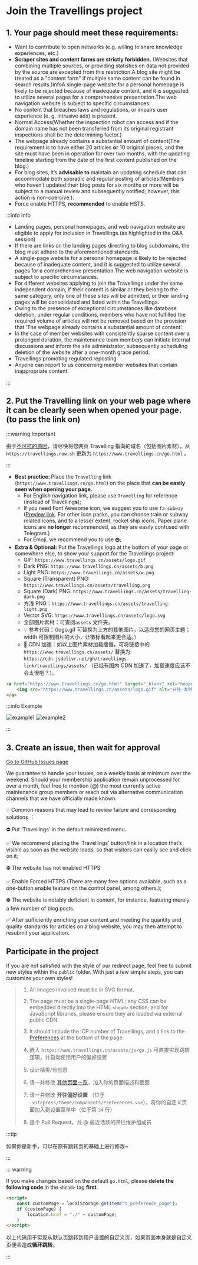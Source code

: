 # Join the Travellings project

## 1. Your page should meet these requirements:

- Want to contribute to open networks (e.g. willing to share knowledge experiences, etc.)
- **Scraper sites and content farms are strictly forbidden.** (Websites that combining multiple sources, or providing statistics on data not provided by the source are excepted from this restriction.A blog site might be treated as a "content farm" if multiple same content can be found in search results.)InfoA single-page website for a personal homepage is likely to be rejected because of inadequate content, and it is suggested to utilize several pages for a comprehensive presentation.The web navigation website is subject to specific circumstances.
- No content that breaches laws and regulations, or impairs user experience (e. g. intrusive ads) is present.
- Normal Access(Whether the inspection robot can access and if the domain name has not been transferred from its original registrant inspections shall be the determining factor.)
- The webpage already contains a substantial amount of content(The requirement is to have either 20 articles **or** 10 original pieces, and the site must have been in operation for over two months, with the updating timeline starting from the date of the first content published on the blog.)
- For blog sites, it’s **advisable to** maintain an updating schedule that can accommodate both sporadic and regular posting of articles(Members who haven’t updated their blog posts for six months or more will be subject to a manual review and subsequently notified; however, this action is non-coercive.).
- Force enable HTTPS, **recommended** to enable HSTS.

:::info Info

- Landing pages, personal homepages, and web navigation website are eligible to apply for inclusion in Travellings.(as highlighted in the Q\&A session)
- If there are links on the landing pages directing to blog subdomains, the blog must adhere to the aforementioned standards.
- A single-page website for a personal homepage is likely to be rejected because of inadequate content, and it is suggested to utilize several pages for a comprehensive presentation.The web navigation website is subject to specific circumstances.
- For different websites applying to join the Travellings under the same independent domain, if their content is similar or they belong to the same category, only one of these sites will be admitted, or their landing pages will be consolidated and listed within the Travellings.
- Owing to the presence of exceptional circumstances like database deletion, under regular conditions, members who have not fulfilled the required volume of articles will not be removed based on the provision that ‘The webpage already contains a substantial amount of content’.
- In the case of member websites with consistently sparse content over a prolonged duration, the maintenance team members can initiate internal discussions and inform the site administrator, subsequently scheduling deletion of the website after a one-month grace period.
- Travellings promoting regulated reposting
- Anyone can report to us concerning member websites that contain inappropriate content.

:::

## 2. Put the Travelling link on your web page **where it can be clearly seen when opened your page**. (to pass the link on)

:::warning Important

由于[不可抗的原因](https://github.com/travellings-link/travellings/issues/566)，请尽快将您网页 Travelling 指向的域名（包括图片素材），从 `https://travellings.now.sh` 更新为 `https://www.travellings.cn/go.html` 。

:::

- **Best practice**: Place the `Travelling` link (`https://www.travellings.cn/go.html`) on the place that **can be easily seen when opening your page.**
  - For English navigation link, please use `Travelling` for reference (instead of Travelling**s**);
  - If you need Font Awesome icon, we suggest you to use `fa-subway` ([Preview link](https://fontawesome.com/icons/subway?style=solid). For other icon packs, you can choose train or subway related icons, and to a lesser extent, rocket ship icons. Paper plane icons are **no longer** recommended, as they are easily confused with Telegram.)
  - For Emoji, we recommend you to use `🚇`;
- **Extra & Optional:** Put the Travellings logo at the bottom of your page or somewhere else, to show your support for the Travellings project:
  - GIF: `https://www.travellings.cn/assets/logo.gif`
  - Dark PNG: `https://www.travellings.cn/assets/b.png`
  - Light PNG: `https://www.travellings.cn/assets/w.png`
  - Square (Transparent) PNG: `https://www.travellings.cn/assets/travelling.png`
  - Square (Dark) PNG: `https://www.travellings.cn/assets/travelling-dark.png`
  - 方浅 PNG：`https://www.travellings.cn/assets/travelling-light.png`
  - Vector SVG: `https://www.travellings.cn/assets/logo.svg`
  - 全部图片素材：可查阅`assets` 文件夹。
  - 💡 参考代码：（logo.gif 可替换为上方的其他图片，以适应您的网页主题；width 可限制图片的大小，让徽标看起来更合适。）
  - 🚀 CDN 加速：如以上图片素材加载缓慢，可将链接中的 `https://www.travellings.cn/assets/` 替换为 `https://cdn.jsdelivr.net/gh/travellings-link/travellings/assets/` （已经有国内 CDN 加速了，加载速度应该不会太慢吧？）。

```html
<a href="https://www.travellings.cn/go.html" target="_blank" rel="noopener" title="开往-友链接力">
    <img src="https://www.travellings.cn/assets/logo.gif" alt="开往-友链接力" width="120">
</a>
```

:::info Example

![example1](https://www.travellings.cn/assets/example1.png)
![example2](https://www.travellings.cn/assets/example2.png)

:::

## 3. Create an issue, then wait for approval

[Go to GitHub Issues page](https://github.com/travellings-link/travellings/issues)

We guarantee to handle your Issues, on a weekly basis at minimum over the weekend. Should your membership application remain unprocessed for over a month, feel free to mention (@) the most currently active maintenance group members or reach out via alternative communication channels that we have officially made known.

💡 Common reasons that may lead to review failure and corresponding solutions ：

⛔ Put ‘Travellings’ in the default minimized menu.

✅ We recommend placing the ‘Travellings’ button/link in a location that’s visible as soon as the website loads, so that visitors can easily see and click on it;

⛔ The website has not enabled HTTPS

✅ Enable Forced HTTPS (There are many free options available, such as a one-button enable feature on the control panel, among others.);

⛔ The website is notably deficient in content, for instance, featuring merely a few number of blog posts.

✅ After sufficiently enriching your content and meeting the quantity and quality standards for articles on a blog website, you may then attempt to resubmit your application.

## Participate in the project

If you are not satisfied with the style of our redirect page, feel free to submit new styles within the `public` folder. With just a few simple steps, you can customize your own styles!

> 1. All images involved must be in SVG format.
>
> 2. The page must be a single-page HTML; any CSS can be embedded directly into the HTML `<head>` section; and for JavaScript libraries, please ensure they are loaded via external public CDN.
>
> 3. It should include the ICP number of Travellings, and a link to the [Preferences](https://www.travellings.cn/preference) at the bottom of the page.
>
> 4. 嵌入 `https://www.travellings.cn/assets/js/go.js` 可直接实现跳转逻辑，并自动使用用户的偏好设置
>
> 5. 设计精美/有创意
>
> 6. 请一并修改 [其他页面一览](https://www.travellings.cn/docs/pages)，加入你的页面描述和截图
>
> 7. 请一并修改 **开往偏好设置** （位于 `.vitepress/theme/components/Preferences.vue`），将你的自定义页面加入到设置菜单中（位于第 `34` 行）
>
> 8. 提个 Pull Request，并 @ 最近活跃的开往维护组成员

:::tip

如果你是新手，可以在原有跳转页的基础上进行修改\~

:::

::: warning

If you make changes based on the default `go.html`, please **delete the following code** in the `<head>` tag **first**.

```html
<script>
    const customPage = localStorage.getItem("t_preference_page");
    if (customPage) {
        location.href = "./" + customPage;
    }
</script>
```

以上代码用于实现从默认页跳转到用户设置的自定义页，如果页面本身就是自定义页便会造成**循环跳转**。

:::
